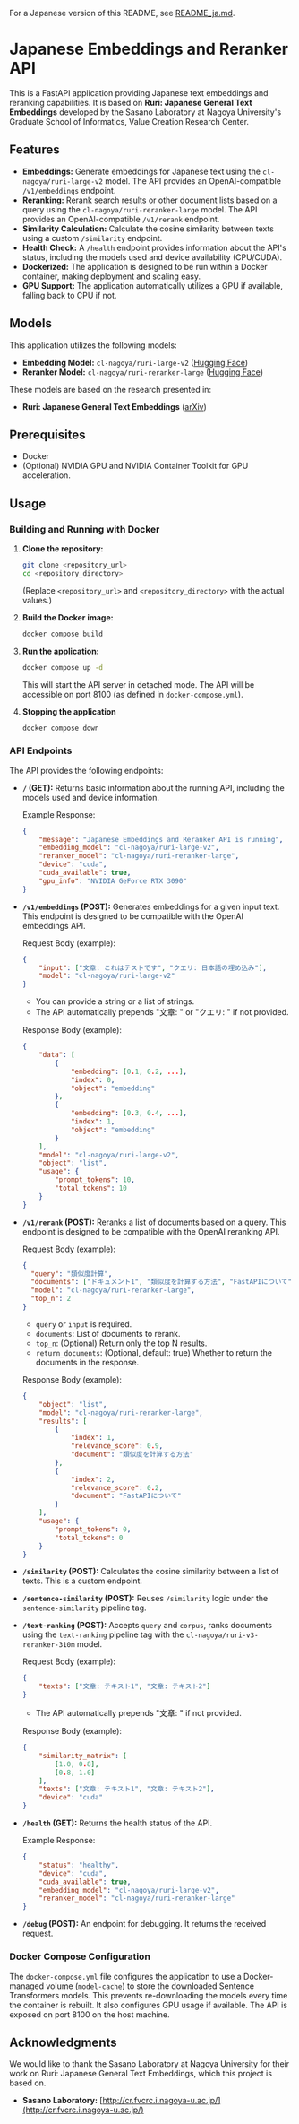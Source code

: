 For a Japanese version of this README, see [README_ja.md](README_ja.md).

# Japanese Embeddings and Reranker API

This is a FastAPI application providing Japanese text embeddings and reranking capabilities. It is based on **Ruri: Japanese General Text Embeddings** developed by the Sasano Laboratory at Nagoya University's Graduate School of Informatics, Value Creation Research Center.

## Features

*   **Embeddings:** Generate embeddings for Japanese text using the `cl-nagoya/ruri-large-v2` model. The API provides an OpenAI-compatible `/v1/embeddings` endpoint.
*   **Reranking:** Rerank search results or other document lists based on a query using the `cl-nagoya/ruri-reranker-large` model. The API provides an OpenAI-compatible `/v1/rerank` endpoint.
*   **Similarity Calculation:** Calculate the cosine similarity between texts using a custom `/similarity` endpoint.
*   **Health Check:** A `/health` endpoint provides information about the API's status, including the models used and device availability (CPU/CUDA).
*   **Dockerized:** The application is designed to be run within a Docker container, making deployment and scaling easy.
*   **GPU Support:** The application automatically utilizes a GPU if available, falling back to CPU if not.

## Models

This application utilizes the following models:

*   **Embedding Model:** `cl-nagoya/ruri-large-v2` ([Hugging Face](https://huggingface.co/cl-nagoya/ruri-large-v2))
*   **Reranker Model:** `cl-nagoya/ruri-reranker-large` ([Hugging Face](https://huggingface.co/cl-nagoya/ruri-reranker-large))

These models are based on the research presented in:

*   **Ruri: Japanese General Text Embeddings** ([arXiv](https://arxiv.org/abs/2409.07737))

## Prerequisites

*   Docker
*   (Optional) NVIDIA GPU and NVIDIA Container Toolkit for GPU acceleration.

## Usage

### Building and Running with Docker

1.  **Clone the repository:**

    ```bash
    git clone <repository_url>
    cd <repository_directory>
    ```

    (Replace `<repository_url>` and `<repository_directory>` with the actual values.)

2.  **Build the Docker image:**

    ```bash
    docker compose build
    ```

3.  **Run the application:**

    ```bash
    docker compose up -d
    ```

    This will start the API server in detached mode. The API will be accessible on port 8100 (as defined in `docker-compose.yml`).

4.  **Stopping the application**

    ```bash
    docker compose down
    ```

### API Endpoints

The API provides the following endpoints:

*   **`/` (GET):** Returns basic information about the running API, including the models used and device information.

    Example Response:

    ```json
    {
        "message": "Japanese Embeddings and Reranker API is running",
        "embedding_model": "cl-nagoya/ruri-large-v2",
        "reranker_model": "cl-nagoya/ruri-reranker-large",
        "device": "cuda",
        "cuda_available": true,
        "gpu_info": "NVIDIA GeForce RTX 3090"
    }
    ```

*   **`/v1/embeddings` (POST):** Generates embeddings for a given input text. This endpoint is designed to be compatible with the OpenAI embeddings API.

    Request Body (example):

    ```json
    {
        "input": ["文章: これはテストです", "クエリ: 日本語の埋め込み"],
        "model": "cl-nagoya/ruri-large-v2"
    }
    ```

    *   You can provide a string or a list of strings.
    *   The API automatically prepends "文章: " or "クエリ: " if not provided.

    Response Body (example):

    ```json
    {
        "data": [
            {
                "embedding": [0.1, 0.2, ...],
                "index": 0,
                "object": "embedding"
            },
            {
                "embedding": [0.3, 0.4, ...],
                "index": 1,
                "object": "embedding"
            }
        ],
        "model": "cl-nagoya/ruri-large-v2",
        "object": "list",
        "usage": {
            "prompt_tokens": 10,
            "total_tokens": 10
        }
    }
    ```

*   **`/v1/rerank` (POST):** Reranks a list of documents based on a query. This endpoint is designed to be compatible with the OpenAI reranking API.

    Request Body (example):

    ```json
    {
      "query": "類似度計算",
      "documents": ["ドキュメント1", "類似度を計算する方法", "FastAPIについて"],
      "model": "cl-nagoya/ruri-reranker-large",
      "top_n": 2
    }
    ```

    *   `query` or `input` is required.
    *   `documents`: List of documents to rerank.
    *   `top_n`: (Optional) Return only the top N results.
    *   `return_documents`: (Optional, default: true) Whether to return the documents in the response.

    Response Body (example):
    ```json
    {
        "object": "list",
        "model": "cl-nagoya/ruri-reranker-large",
        "results": [
            {
                "index": 1,
                "relevance_score": 0.9,
                "document": "類似度を計算する方法"
            },
            {
                "index": 2,
                "relevance_score": 0.2,
                "document": "FastAPIについて"
            }
        ],
        "usage": {
            "prompt_tokens": 0,
            "total_tokens": 0
        }
    }
    ```

*   **`/similarity` (POST):** Calculates the cosine similarity between a list of texts. This is a custom endpoint.
*   **`/sentence-similarity` (POST):** Reuses `/similarity` logic under the `sentence-similarity` pipeline tag.
*   **`/text-ranking` (POST):** Accepts `query` and `corpus`, ranks documents using the `text-ranking` pipeline tag with the `cl-nagoya/ruri-v3-reranker-310m` model.

    Request Body (example):

    ```json
    {
        "texts": ["文章: テキスト1", "文章: テキスト2"]
    }
    ```

    *   The API automatically prepends "文章: " if not provided.

    Response Body (example):

    ```json
    {
        "similarity_matrix": [
            [1.0, 0.8],
            [0.8, 1.0]
        ],
        "texts": ["文章: テキスト1", "文章: テキスト2"],
        "device": "cuda"
    }
    ```

*   **`/health` (GET):** Returns the health status of the API.

    Example Response:

    ```json
    {
        "status": "healthy",
        "device": "cuda",
        "cuda_available": true,
        "embedding_model": "cl-nagoya/ruri-large-v2",
        "reranker_model": "cl-nagoya/ruri-reranker-large"
    }
    ```

*   **`/debug` (POST):** An endpoint for debugging. It returns the received request.

### Docker Compose Configuration

The `docker-compose.yml` file configures the application to use a Docker-managed volume (`model-cache`) to store the downloaded Sentence Transformers models. This prevents re-downloading the models every time the container is rebuilt. It also configures GPU usage if available. The API is exposed on port 8100 on the host machine.

## Acknowledgments

We would like to thank the Sasano Laboratory at Nagoya University for their work on Ruri: Japanese General Text Embeddings, which this project is based on.

*   **Sasano Laboratory:** [http://cr.fvcrc.i.nagoya-u.ac.jp/](http://cr.fvcrc.i.nagoya-u.ac.jp/)